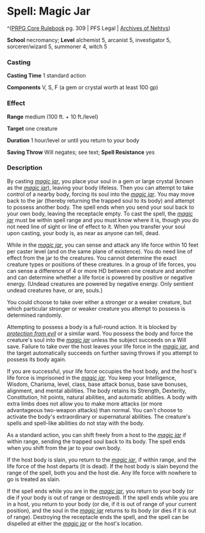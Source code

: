 # Spell: Magic Jar

^([PRPG Core Rulebook][ss-magic-jar] pg. 309 | PFS Legal | [Archives of Nehtys][sn-magic-jar])

**School** necromancy; **Level** alchemist 5, arcanist 5, investigator 5, sorcerer/wizard 5, summoner 4, witch 5

### Casting

**Casting Time** 1 standard action  

**Components** V, S, F (a gem or crystal worth at least 100 gp)

### Effect

**Range** medium (100 ft. + 10 ft./level)  

**Target** one creature  

**Duration** 1 hour/level or until you return to your body  

**Saving Throw** Will negates; see text; **Spell Resistance** yes

### Description

By casting _[magic jar]_, you place your soul in a gem or large crystal (known as the _[magic jar]_), leaving your body lifeless. Then you can attempt to take control of a nearby body, forcing its soul into the _[magic jar]_. You may move back to the jar (thereby returning the trapped soul to its body) and attempt to possess another body. The spell ends when you send your soul back to your own body, leaving the receptacle empty. To cast the spell, the _[magic jar]_ must be within spell range and you must know where it is, though you do not need line of sight or line of effect to it. When you transfer your soul upon casting, your body is, as near as anyone can tell, dead.  

While in the _[magic jar]_, you can sense and attack any life force within 10 feet per caster level (and on the same plane of existence). You do need line of effect from the jar to the creatures. You cannot determine the exact creature types or positions of these creatures. In a group of life forces, you can sense a difference of 4 or more HD between one creature and another and can determine whether a life force is powered by positive or negative energy. (Undead creatures are powered by negative energy. Only sentient undead creatures have, or are, souls.)  

You could choose to take over either a stronger or a weaker creature, but which particular stronger or weaker creature you attempt to possess is determined randomly.  

Attempting to possess a body is a full-round action. It is blocked by _[protection from evil]_ or a similar ward. You possess the body and force the creature's soul into the _[magic jar]_ unless the subject succeeds on a Will save. Failure to take over the host leaves your life force in the _[magic jar]_, and the target automatically succeeds on further saving throws if you attempt to possess its body again.  

If you are successful, your life force occupies the host body, and the host's life force is imprisoned in the _[magic jar]_. You keep your Intelligence, Wisdom, Charisma, level, class, base attack bonus, base save bonuses, alignment, and mental abilities. The body retains its Strength, Dexterity, Constitution, hit points, natural abilities, and automatic abilities. A body with extra limbs does not allow you to make more attacks (or more advantageous two-weapon attacks) than normal. You can't choose to activate the body's extraordinary or supernatural abilities. The creature's spells and spell-like abilities do not stay with the body.  

As a standard action, you can shift freely from a host to the _[magic jar]_ if within range, sending the trapped soul back to its body. The spell ends when you shift from the jar to your own body.  

If the host body is slain, you return to the _[magic jar]_, if within range, and the life force of the host departs (it is dead). If the host body is slain beyond the range of the spell, both you and the host die. Any life force with nowhere to go is treated as slain.  

If the spell ends while you are in the _[magic jar]_, you return to your body (or die if your body is out of range or destroyed). If the spell ends while you are in a host, you return to your body (or die, if it is out of range of your current position), and the soul in the _[magic jar]_ returns to its body (or dies if it is out of range). Destroying the receptacle ends the spell, and the spell can be dispelled at either the _[magic jar]_ or the host's location.

[ss-magic-jar]: http://paizo.com/pathfinderRPG/v57
[sn-magic-jar]: http://www.archivesofnethys.com/SpellDisplay.aspx?ItemName=Magic%20Jar
[magic jar]: http://www.archivesofnethys.com/SpellDisplay.aspx?ItemName=magic%20jar
[protection from evil]: http://www.archivesofnethys.com/SpellDisplay.aspx?ItemName=protection%20from%20evil